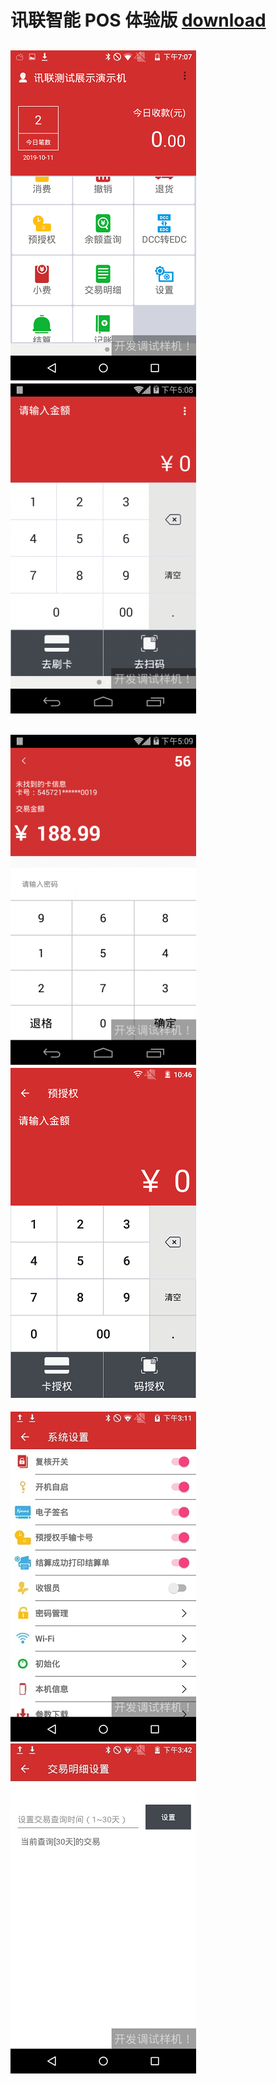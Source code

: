 # 讯联智能 POS 体验版  [download](http://hd2-prod-smartpos.oss-cn-shanghai.aliyuncs.com/apkMgt/2019-10-11/2019-09-19_smartpos_v5.6.0_2019092003_release.apk)

![](img/1.png)    ![](img/2.png)  
---
![](img/3.png)    ![](img/7.png)  
---
![](img/4.jpg)    ![](img/8.jpg)